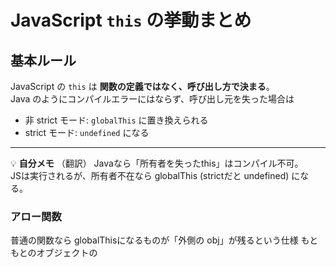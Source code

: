 # JavaScript `this` の挙動まとめ

## 基本ルール
JavaScript の `this` は **関数の定義ではなく、呼び出し方で決まる**。  
Java のようにコンパイルエラーにはならず、呼び出し元を失った場合は  
- 非 strict モード: `globalThis` に置き換えられる  
- strict モード: `undefined` になる  

---

💡 **自分メモ**  （翻訳）
Javaなら「所有者を失ったthis」はコンパイル不可。  
JSは実行されるが、所有者不在なら globalThis (strictだと undefined) になる。

### アロー関数
普通の関数なら globalThisになるものが「外側の obj」が残るという仕様
もともとのオブジェクトの

